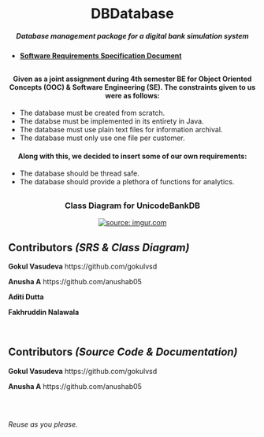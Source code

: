 <h1 align="center">DBDatabase</h1>
<h5 align="center">Database management package for a digital bank simulation system</h5>

* ####  [Software Requirements Specification Document](https://docs.google.com/document/d/11QVMagU2fKAf38x-nOJqO6YQU6Llrz_lajEiiJhqKcQ/edit?usp=sharing)

##

<h4 align="center">Given as a joint assignment during 4th semester BE for Object Oriented Concepts (OOC) & Software Engineering (SE). The constraints given to us were as follows:
   
</h4>

* The database must be created from scratch.
* The databse must be implemented in its entirety in Java.
* The database must use plain text files for information archival.
* The database must only use one file per customer.

<h4 align="center">Along with this, we decided to insert some of our own requirements:
    
   </h4>
   
* The database should be thread safe.
* The database should provide a plethora of functions for analytics.

##

<h3 align="center"><strong>Class Diagram for UnicodeBankDB</strong></h3>
<p align="center">
<a href="https://imgur.com/QTytJ7N"><img src="https://i.imgur.com/QTytJ7N.png" title="source: imgur.com" /></a></p>

##

## Contributors *(SRS & Class Diagram)*
<p><strong>Gokul Vasudeva</strong>   https://github.com/gokulvsd</p>
<p><strong>Anusha A</strong>   https://github.com/anushab05</p>
<p><strong>Aditi Dutta</strong>   </p>
<p><strong>Fakhruddin Nalawala</strong>   </p>
<br />

## Contributors *(Source Code & Documentation)*
<p><strong>Gokul Vasudeva</strong>   https://github.com/gokulvsd</p>
<p><strong>Anusha A</strong>   https://github.com/anushab05</p>
<br />

##

*Reuse as you please.*
